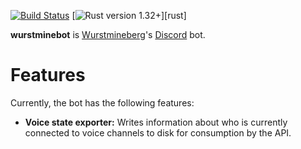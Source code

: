 [![Build Status]][travis] [![Rust version 1.32+]][rust]

[Build Status]: https://travis-ci.org/wurstmineberg/wurstminebot-discord.svg?branch=master
[travis]: https://travis-ci.org/wurstmineberg/wurstminebot-discord
[Rust version 1.32+]: https://img.shields.io/badge/rust-1.32+-93450a.svg
[rustc]: https://blog.rust-lang.org/2019/01/17/Rust-1.32.0.html

**wurstminebot** is [Wurstmineberg](https://wurstmineberg.de/)'s [Discord](https://discordapp.com/) bot.

# Features

Currently, the bot has the following features:

* **Voice state exporter:** Writes information about who is currently connected to voice channels to disk for consumption by the API.
